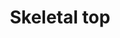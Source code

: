 ---
layout: item
title: Skeletal top
item-id: 6139
datatable: true
id: 6139
name: "Skeletal top"
members: true
lowalch: 18000
highalch: 27000
examine: "The bones in this armour seem to vibrate with a magical quality..."
monsters:
  - id: 2266
    name: "Dagannoth Prime"
    members: true
    combat_level: 303
    wiki_url: "https://oldschool.runescape.wiki/w/Dagannoth_Prime"
    drops:
      - quantity: "1"
        rarity: 0.0078125
    image: "https://oldschool.runescape.wiki/images/thumb/8/8b/Dagannoth_Prime.png/200px-Dagannoth_Prime.png?945b1"
---